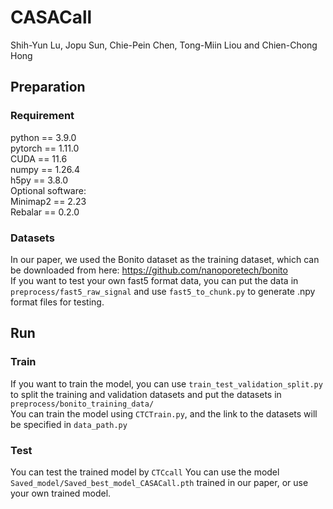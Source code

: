 # CASACall

Shih-Yun Lu, Jopu Sun, Chie-Pein Chen, Tong-Miin Liou and Chien-Chong Hong

## Preparation
### Requirement
python == 3.9.0  
pytorch == 1.11.0  
CUDA == 11.6  
numpy == 1.26.4  
h5py == 3.8.0  
Optional software:  
Minimap2 == 2.23  
Rebalar == 0.2.0  
### Datasets
In our paper, we used the Bonito dataset as the training dataset, which can be downloaded from here: https://github.com/nanoporetech/bonito  
If you want to test your own fast5 format data, you can put the data in `preprocess/fast5_raw_signal` and use `fast5_to_chunk.py` to generate .npy format files for testing.  

## Run
### Train
If you want to train the model, you can use `train_test_validation_split.py` to split the training and validation datasets and put the datasets in `preprocess/bonito_training_data/`  
You can train the model using `CTCTrain.py`, and the link to the datasets will be specified in `data_path.py`  

### Test
You can test the trained model by `CTCcall`
You can use the model `Saved_model/Saved_best_model_CASACall.pth` trained in our paper, or use your own trained model.  
